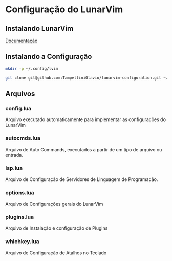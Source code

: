 # Configuração do LunarVim

## Instalando LunarVim

[Documentação](https://www.lunarvim.org/docs/installation)

## Instalando a Configuração

```bash
mkdir -p ~/.config/lvim

git clone git@github.com:TampelliniOtavio/lunarvim-configuration.git ~/.config/lvim
```

## Arquivos

### config.lua

Arquivo executado automaticamente para implementar as configurações do LunarVim

### autocmds.lua

Arquivo de Auto Commands, executados a partir de um tipo de arquivo ou entrada.

### lsp.lua

Arquivo de Configuração de Servidores de Linguagem de Programação.

### options.lua

Arquivo de Configurações gerais do LunarVim

### plugins.lua

Arquivo de Instalação e configuração de Plugins

### whichkey.lua

Arquivo de Configuração de Atalhos no Teclado
